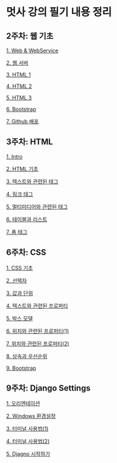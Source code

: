 # 멋사 강의 필기 내용 정리

## 2주차: 웹 기초

<a href="웹기초/1.Web&WebService.md">1. Web & WebService</a>

<a href="웹기초/2.웹서버.md">2. 웹 서버</a>

<a href="웹기초/3.HTML1.md">3. HTML 1</a>

<a href="웹기초/4.HTML2.md">4. HTML 2</a>

<a href="웹기초/5.HTML3.md">5. HTML 3</a>

<a href="웹기초/6.Bootstrap.md">6. Bootstrap</a>

<a href="웹기초/7.Github배포.md">7. Github 배포</a>



## 3주차: HTML

<a href="HTML/1.Intro.md">1. Intro</a>

<a href="HTML/2.HTML기초.md">2. HTML 기초</a>

<a href="HTML/3.텍스트와관련된태그.md">3. 텍스트와 관련된 태그</a>

<a href="HTML/4.링크태그.md">4. 링크 태그</a>

<a href="HTML/5.멀티미디어와관련된태그.md">5. 멀티미디어와 관련된 태그</a>

<a href="HTML/6.테이블과리스트.md">6. 테이블과 리스트</a>

<a href="HTML/7.폼태그.md">7. 폼 태그</a>



## 6주차: CSS

<a href="CSS/1.CSS기초.md">1. CSS 기초</a>

<a href="CSS/2.선택자.md">2. 선택자</a>

<a href="CSS/3.값과단위.md">3. 값과 단위</a>

<a href="CSS/4.텍스트와관련된프로퍼티.md">4. 텍스트와 관련된 프로퍼티</a>

<a href="CSS/5.박스모델.md">5. 박스 모델</a>

<a href="CSS/6.위치와관련된프로퍼티(1).md">6. 위치와 관련된 프로퍼티(1)</a>

<a href="CSS/7.위치와관련된프로퍼티(2).md">7. 위치와 관련된 프로퍼티(2)</a>

<a href="CSS/8.상속과우선순위.md">8. 상속과 우선순위</a>

<a href="CSS/9.Bootstrap.md">9. Bootstrap</a>



## 9주차: Django Settings

<a href="Django_Settings/1.오리엔테이션.md">1. 오리엔테이션</a>

<a href="Django_Settings/2.Windows환경설정.md">2. Windows 환경설정</a>

<a href="Django_Settings/3.터미널사용법(1).md">3. 터미널 사용법(1)</a>

<a href="Django_Settings/4.터미널사용법(2).md">4. 터미널 사용법(2)</a>

<a href="Django_Settings/5.Djagno시작하기.md">5. Djagno 시작하기</a>

